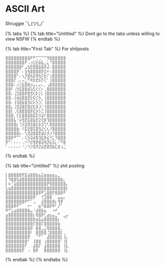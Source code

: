 # ASCII Art

Shruggie ¯\\\_(ツ)\_/¯



{% tabs %}
{% tab title="Untitled" %}
Dont go to the tabs unless willing to view NSFW
{% endtab %}

{% tab title="First Tab" %}
For shitposts

```
⣿⣿⣿⣿⣿⣿⣿⣿⣿⠟⠛⢉⢉⠉⠉⠻⣿⣿⣿⣿⣿⣿ 
⣿⣿⣿⣿⣿⣿⣿⠟⠠⡰⣕⣗⣷⣧⣀⣅⠘⣿⣿⣿⣿⣿ 
⣿⣿⣿⣿⣿⣿⠃⣠⣳⣟⣿⣿⣷⣿⡿⣜⠄⣿⣿⣿⣿⣿ 
⣿⣿⣿⣿⡿⠁⠄⣳⢷⣿⣿⣿⣿⡿⣝⠖⠄⣿⣿⣿⣿⣿ 
⣿⣿⣿⣿⠃⠄⢢⡹⣿⢷⣯⢿⢷⡫⣗⠍⢰⣿⣿⣿⣿⣿ 
⣿⣿⣿⡏⢀⢄⠤⣁⠋⠿⣗⣟⡯⡏⢎⠁⢸⣿⣿⣿⣿⣿ 
⣿⣿⣿⠄⢔⢕⣯⣿⣿⡲⡤⡄⡤⠄⡀⢠⣿⣿⣿⣿⣿⣿ 
⣿⣿⠇⠠⡳⣯⣿⣿⣾⢵⣫⢎⢎⠆⢀⣿⣿⣿⣿⣿⣿⣿ 
⣿⣿⠄⢨⣫⣿⣿⡿⣿⣻⢎⡗⡕⡅⢸⣿⣿⣿⣿⣿⣿⣿ 
⣿⣿⠄⢜⢾⣾⣿⣿⣟⣗⢯⡪⡳⡀⢸⣿⣿⣿⣿⣿⣿⣿ 
⣿⣿⠄⢸⢽⣿⣷⣿⣻⡮⡧⡳⡱⡁⢸⣿⣿⣿⣿⣿⣿⣿ 
⣿⣿⡄⢨⣻⣽⣿⣟⣿⣞⣗⡽⡸⡐⢸⣿⣿⣿⣿⣿⣿⣿ 
⣿⣿⡇⢀⢗⣿⣿⣿⣿⡿⣞⡵⡣⣊⢸⣿⣿⣿⣿⣿⣿⣿ 
⣿⣿⣿⡀⡣⣗⣿⣿⣿⣿⣯⡯⡺⣼⠎⣿⣿⣿⣿⣿⣿⣿ 
⣿⣿⣿⣧⠐⡵⣻⣟⣯⣿⣷⣟⣝⢞⡿⢹⣿⣿⣿⣿⣿⣿ 
⣿⣿⣿⣿⡆⢘⡺⣽⢿⣻⣿⣗⡷⣹⢩⢃⢿⣿⣿⣿⣿⣿ 
⣿⣿⣿⣿⣷⠄⠪⣯⣟⣿⢯⣿⣻⣜⢎⢆⠜⣿⣿⣿⣿⣿ 
⣿⣿⣿⣿⣿⡆⠄⢣⣻⣽⣿⣿⣟⣾⡮⡺⡸⠸⣿⣿⣿⣿ 
⣿⣿⡿⠛⠉⠁⠄⢕⡳⣽⡾⣿⢽⣯⡿⣮⢚⣅⠹⣿⣿⣿ 
⡿⠋⠄⠄⠄⠄⢀⠒⠝⣞⢿⡿⣿⣽⢿⡽⣧⣳⡅⠌⠻⣿ 
⠁⠄⠄⠄⠄⠄⠐⡐⠱⡱⣻⡻⣝⣮⣟⣿⣻⣷⣏⣾⢰⣈

```
{% endtab %}

{% tab title="Untitled" %}
shit posting&#x20;

```
⡇⣿⣿⣿⣿⣿⢟⣯⣵⣿⣿⣷⣦⣭⣶⣶⣶⣶⣤⣀⠀⠀⠀ 
⡇⠹⣿⣿⢯⣾⣿⣿⣿⣿⣿⣿⣿⣿⣿⣿⣿⣿⣿⣿⣷⡄⠀ 
⡇⠶⢈⣵⣿⣿⣿⣿⣿⣿⣿⣿⣿⣿⣿⡟⢿⣿⣿⣿⣿⣿⡄ 
⣣⣶⣿⣿⣿⣿⣿⣿⣿⣿⣿⣿⣿⣿⣿⣿⣿⣿⣿⣿⣿⣿⡇ 
⣿⣿⣿⣿⣿⣿⣿⣿⣿⣿⣿⣿⡿⠟⣡⣿⣿⡟⣿⣿⡿⠟⠀ 
⣿⣿⣿⣿⣿⣿⣿⣿⣿⣿⡿⠁⠀⢚⣹⣿⣿⠀⠀⣤⣤⡄⠀ 
⣿⣿⣿⣿⣿⣿⣿⠟⠋⠁⢠⠀⠀⣼⣿⣿⣷⣿⡆⢻⡿⠀⠀ 
⣿⣿⣿⡿⠟⠉⠀⠀⠖⠂⠀⠀⣶⠹⣿⣿⡿⠿⠃⡜⠁⠀⠀ 
⠿⠛⣡⣴⣾⣿⣿⣿⣷⣄⠐⣼⣿⣷⣦⠀⠀⠰⠞⠀⠀⠀⠀ 
⣴⣿⣿⣿⣿⣿⣿⣿⣿⣿⡆⢿⣿⡿⢃⣴⣦⣤⣀⠋⠀⣀⡤ 
⣿⣿⣿⣿⣿⣿⣿⣿⣿⣿⡷⣶⣯⣴⣿⣿⣿⣿⣿⡆⠀⠈⠁ 
⣿⣿⣿⣿⣿⣿⣿⣿⣿⣿⡏⣿⣿⡏⣿⣿⣿⣿⣿⣷⠀⠀⠀ 
⣿⣿⣿⣿⣿⣿⣿⣿⣿⡿⠀⣿⣿⣀⣌⢿⣿⣿⣿⣿⡀⠀⠀ 
⣿⣿⣿⣿⣿⣿⣿⣿⣿⠇⠀⣿⣿⣿⣿⢈⣿⣿⣿⣿⡇⢀⠀ 
⣿⣿⣿⣿⣿⣿⣿⣿⡿⠀⠀⠈⠋⠁⠀⣼⣿⣿⣿⣿⡇⢸⡄ 
⣿⣿⣿⣿⣿⣿⣿⣿⠃⠀⢸⣿⣿⠀⢰⣿⣿⣿⣿⣿⠁⢸⡇ 
⣿⣿⣿⣿⣿⣿⣿⠏⠀⠀⣼⣿⡏⠀⣼⣿⣿⣿⣿⣿⠀⢸⣇ 
⣿⣿⣿⣿⣿⣿⡟⠀⠠⠀⣿⡿⠀⠀⣿⣿⣿⣿⣿⣿⠀⢸⣇

```


{% endtab %}
{% endtabs %}

